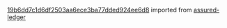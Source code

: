 [19b6dd7c1d6df2503aa6ece3ba77dded924ee6d8](https://github.com/insolar/assured-ledger/commit/19b6dd7c1d6df2503aa6ece3ba77dded924ee6d8) imported from [assured-ledger](https://github.com/insolar/assured-ledger)

